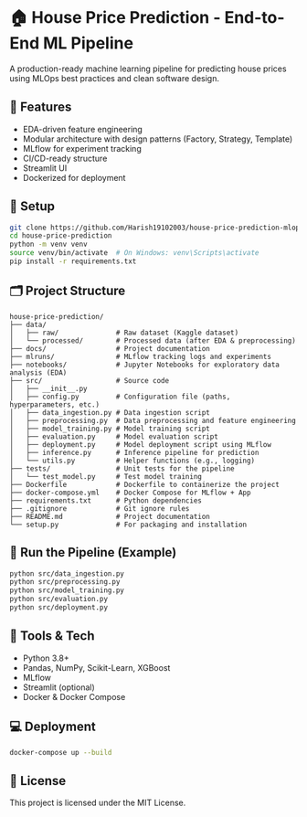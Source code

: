 
# 🏠 House Price Prediction - End-to-End ML Pipeline

A production-ready machine learning pipeline for predicting house prices using MLOps best practices and clean software design.

## 🚀 Features
- EDA-driven feature engineering
- Modular architecture with design patterns (Factory, Strategy, Template)
- MLflow for experiment tracking
- CI/CD-ready structure
- Streamlit UI 
- Dockerized for deployment

## 🔧 Setup

```bash
git clone https://github.com/Harish19102003/house-price-prediction-mlops.git
cd house-price-prediction
python -m venv venv
source venv/bin/activate  # On Windows: venv\Scripts\activate
pip install -r requirements.txt
```

## 🗂️ Project Structure

```
house-price-prediction/
├── data/
│   ├── raw/              # Raw dataset (Kaggle dataset)
│   └── processed/        # Processed data (after EDA & preprocessing)
├── docs/                 # Project documentation
├── mlruns/               # MLflow tracking logs and experiments
├── notebooks/            # Jupyter Notebooks for exploratory data analysis (EDA)
├── src/                  # Source code
│   ├── __init__.py
│   ├── config.py         # Configuration file (paths, hyperparameters, etc.)
│   ├── data_ingestion.py # Data ingestion script
│   ├── preprocessing.py  # Data preprocessing and feature engineering
│   ├── model_training.py # Model training script
│   ├── evaluation.py     # Model evaluation script
│   ├── deployment.py     # Model deployment script using MLflow
│   ├── inference.py      # Inference pipeline for prediction
│   └── utils.py          # Helper functions (e.g., logging)
├── tests/                # Unit tests for the pipeline
│   └── test_model.py     # Test model training
├── Dockerfile            # Dockerfile to containerize the project
├── docker-compose.yml    # Docker Compose for MLflow + App
├── requirements.txt      # Python dependencies
├── .gitignore            # Git ignore rules
├── README.md             # Project documentation
└── setup.py              # For packaging and installation
```

## 🧪 Run the Pipeline (Example)

```bash
python src/data_ingestion.py
python src/preprocessing.py
python src/model_training.py
python src/evaluation.py
python src/deployment.py
```

## 🧰 Tools & Tech

- Python 3.8+
- Pandas, NumPy, Scikit-Learn, XGBoost
- MLflow
- Streamlit (optional)
- Docker & Docker Compose

## 💻 Deployment

```bash
docker-compose up --build
```

## 📜 License

This project is licensed under the MIT License.
